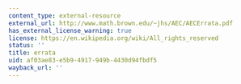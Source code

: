 ```yaml
---
content_type: external-resource
external_url: http://www.math.brown.edu/~jhs/AEC/AECErrata.pdf
has_external_license_warning: true
license: https://en.wikipedia.org/wiki/All_rights_reserved
status: ''
title: errata
uid: af03ae83-e5b9-4917-949b-4430d94fbdf5
wayback_url: ''
---
```

